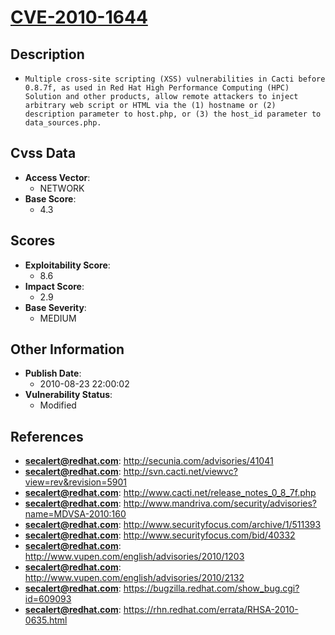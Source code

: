 
# [CVE-2010-1644](http://secunia.com/advisories/41041)

## Description

- `Multiple cross-site scripting (XSS) vulnerabilities in Cacti before 0.8.7f, as used in Red Hat High Performance Computing (HPC) Solution and other products, allow remote attackers to inject arbitrary web script or HTML via the (1) hostname or (2) description parameter to host.php, or (3) the host_id parameter to data_sources.php.`

## Cvss Data

- **Access Vector**:
  - NETWORK
- **Base Score**:
  - 4.3

## Scores

- **Exploitability Score**:
  - 8.6
- **Impact Score**:
  - 2.9
- **Base Severity**:
  - MEDIUM

## Other Information

- **Publish Date**:
  - 2010-08-23 22:00:02
- **Vulnerability Status**:
  - Modified

## References

- **secalert@redhat.com**: http://secunia.com/advisories/41041
- **secalert@redhat.com**: http://svn.cacti.net/viewvc?view=rev&revision=5901
- **secalert@redhat.com**: http://www.cacti.net/release_notes_0_8_7f.php
- **secalert@redhat.com**: http://www.mandriva.com/security/advisories?name=MDVSA-2010:160
- **secalert@redhat.com**: http://www.securityfocus.com/archive/1/511393
- **secalert@redhat.com**: http://www.securityfocus.com/bid/40332
- **secalert@redhat.com**: http://www.vupen.com/english/advisories/2010/1203
- **secalert@redhat.com**: http://www.vupen.com/english/advisories/2010/2132
- **secalert@redhat.com**: https://bugzilla.redhat.com/show_bug.cgi?id=609093
- **secalert@redhat.com**: https://rhn.redhat.com/errata/RHSA-2010-0635.html
